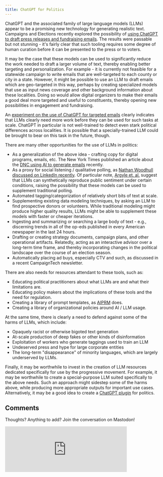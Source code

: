 ```yaml
---
title: ChatGPT for Politics
---
```


ChatGPT and the associated family of large language models (LLMs) appear to be a promising new technology for generating realistic text. Campaigns and Elections recently explored the possibility of [using ChatGPT to draft press releases and fundraising emails](https://campaignsandelections.com/campaigntech/what-ai-tools-like-chatgpt-mean-for-political-consultants/). The results were passable but not stunning - it's fairly clear that such tooling requires some degree of human curation before it can be presented to the press or to voters.

It may be the case that these models can be used to significantly reduce the work needed to draft a larger volume of text, thereby enabling better targeting and personalization. For example - it is currently not feasible for a statewide campaign to write emails that are well-targeted to each county or city in a state. However, it might be possible to use an LLM to draft emails which are geo-targeted in this way, perhaps by creating specialized models that use as input news coverage and other background information about these localities. Doing so would allow digital organizers to make their emails a good deal more targeted and useful to constituents, thereby opening new possibilities in engagement and fundraising.

An [experiment on the use of ChatGPT for targeted emails](/chatgpt-experiment) clearly indicates that LLMs clearly need more work before they can be used for such tasks at scale. ChatGPT in particular is not well-trained to detect even stark political differences across localities. It is possible that a specially-trained LLM could be brought to bear on this task in the future, though.

There are many other opportunities for the use of LLMs in politics:

* As a generalization of the above idea - crafting copy for digital programs, emails, etc. The New York Times published an article about the [DNC using AI to generate emails](https://www.nytimes.com/2023/03/28/us/politics/artificial-intelligence-2024-campaigns.html) recently.
* As a proxy for social listening / qualitative polling, as [Nathan Woodhull discussed on LinkedIn recently](https://www.linkedin.com/feed/update/urn:li:activity:7051235362253230080?updateEntityUrn=urn%3Ali%3Afs_feedUpdate%3A%28V2%2Curn%3Ali%3Aactivity%3A7051235362253230080%29). Of particular note, [Argyle et. al.](https://arxiv.org/pdf/2209.06899.pdf) suggest that LLMs can synthetically reproduce public sentiment under certain conditions, raising the possibility that these models can be used to supplement traditional polling.
* Automated tagging/categorization of relatively short bits of text at scale.
* Supplementing existing data modeling techniques, by asking an LLM to find prospective donors or volunteers. While traditional modeling might produce higher quality results, LLMs might be able to supplement these models with faster or cheaper iterations.
* Ingesting and summarizing or searching a large body of text - e.g., discerning trends in all of the op-eds published in every American newspaper in the last 24 hours.
* Drafting or creating strategy documents, campaign plans, and other operational artifacts. Relatedly, acting as an interactive advisor over a long-term time frame, and thereby incorporating changes in the political landscape over the course of an election season.
* Automatically placing ad buys, especially CTV and such, as discussed in a recent CampaignTech newsletter.

There are also needs for resources attendant to these tools, such as:

* Educating political practitioners about what LLMs are and what their limitations are.
* Educating policy makers about the implications of these tools and the need for regulation.
* Creating a library of prompt templates, as [AIPRM](https://www.aiprm.com/) does.
* Creating a library of organizational policies around AI / LLM usage.

At the same time, there is clearly a need to defend against some of the harms of LLMs, which include:

* Opaquely racist or otherwise bigoted text generation
* At-scale production of deep fakes or other kinds of disinformation
* Exploitation of workers who generate taggings used to train an LLM
* Undeserved press and hype for large corporate entities
* The long-term "disappearance" of minority languages, which are largely underserved by LLMs.

Finally, it may be worthwhile to invest in the creation of LLM resources dedicated specifically for use by the progressive movement. For example, it may be worthwhile to create a special-purpose LLM suited specifically to the above needs. Such an approach might sidestep some of the harms above, while producing more appropriate outputs for important use cases. Alternatively, it may be a good idea to create a [ChatGPT plugin](https://openai.com/blog/chatgpt-plugins) for politics.

## Comments

Thoughts? Anything to add? Join the conversation on Mastodon!

<iframe src="https://mstdn.party/@shaisachs/110214217741646779/embed" class="mastodon-embed" style="max-width: 100%; border: 0" width="400" allowfullscreen="allowfullscreen"></iframe><script src="https://mstdn.party/embed.js" async="async"></script>